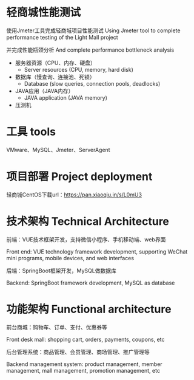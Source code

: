 # 轻商城性能测试
使用Jmeter工具完成轻商城项目性能测试
Using Jmeter tool to complete performance testing of the Light Mall project


并完成性能瓶颈分析
And complete performance bottleneck analysis
- 服务器资源（CPU、内存、硬盘）
  - Server resources (CPU, memory, hard disk)
- 数据库（慢查询、连接池、死锁）
  - Database (slow queries, connection pools, deadlocks)
- JAVA应用（JAVA内存）
  - JAVA application (JAVA memory)
- 压测机

# 工具 tools
VMware、MySQL、Jmeter、ServerAgent

# 项目部署 Project deployment
轻商城CentOS下载url：https://pan.xiaoqiu.in/s/L0mU3

# 技术架构 Technical Architecture
前端：VUE技术框架开发，支持微信小程序、手机移动端、web界面

Front end: VUE technology framework development, supporting WeChat mini programs, mobile devices, and web interfaces

后端：SpringBoot框架开发，MySQL做数据库

Backend: SpringBoot framework development, MySQL as database

# 功能架构 Functional architecture
前台商城：购物车、订单、支付、优惠券等

Front desk mall: shopping cart, orders, payments, coupons, etc

后台管理系统：商品管理、会员管理、商场管理、推广管理等

Backend management system: product management, member management, mall management, promotion management, etc
